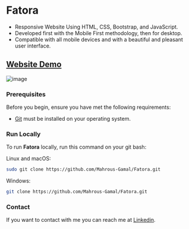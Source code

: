 # Fatora
- Responsive Website Using HTML, CSS, Bootstrap, and JavaScript.
- Developed first with the Mobile First methodology, then for desktop.
- Compatible with all mobile devices and with a beautiful and pleasant user interface.

## [Website Demo](https://mahrous-gamal.github.io/Fatora/)

![image](https://github.com/Mahrous-Gamal/Fatora/assets/105131896/a99ced3d-4d80-48b5-821c-79df0e0b777f)


### Prerequisites

Before you begin, ensure you have met the following requirements:

* [Git](https://git-scm.com/downloads "Download Git") must be installed on your operating system.

### Run Locally

To run **Fatora** locally, run this command on your git bash:

Linux and macOS:

```bash
sudo git clone https://github.com/Mahrous-Gamal/Fatora.git
```

Windows:

```bash
git clone https://github.com/Mahrous-Gamal/Fatora.git
```

### Contact

If you want to contact with me you can reach me at [Linkedin](https://www.linkedin.com/in/mahrous-gamal-044693218/).
